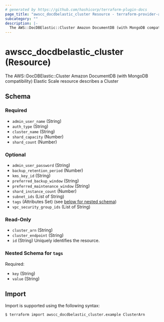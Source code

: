 ```yaml
---
# generated by https://github.com/hashicorp/terraform-plugin-docs
page_title: "awscc_docdbelastic_cluster Resource - terraform-provider-awscc"
subcategory: ""
description: |-
  The AWS::DocDBElastic::Cluster Amazon DocumentDB (with MongoDB compatibility) Elastic Scale resource describes a Cluster
---
```


# awscc_docdbelastic_cluster (Resource)

The AWS::DocDBElastic::Cluster Amazon DocumentDB (with MongoDB compatibility) Elastic Scale resource describes a Cluster



<!-- schema generated by tfplugindocs -->
## Schema

### Required

- `admin_user_name` (String)
- `auth_type` (String)
- `cluster_name` (String)
- `shard_capacity` (Number)
- `shard_count` (Number)

### Optional

- `admin_user_password` (String)
- `backup_retention_period` (Number)
- `kms_key_id` (String)
- `preferred_backup_window` (String)
- `preferred_maintenance_window` (String)
- `shard_instance_count` (Number)
- `subnet_ids` (List of String)
- `tags` (Attributes Set) (see [below for nested schema](#nestedatt--tags))
- `vpc_security_group_ids` (List of String)

### Read-Only

- `cluster_arn` (String)
- `cluster_endpoint` (String)
- `id` (String) Uniquely identifies the resource.

<a id="nestedatt--tags"></a>
### Nested Schema for `tags`

Required:

- `key` (String)
- `value` (String)

## Import

Import is supported using the following syntax:

```shell
$ terraform import awscc_docdbelastic_cluster.example ClusterArn
```
